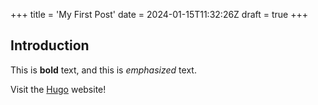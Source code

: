 +++
title = 'My First Post'
date = 2024-01-15T11:32:26Z
draft = true
+++
## Introduction

This is **bold** text, and this is *emphasized* text.

Visit the [Hugo](https://gohugo.io) website!